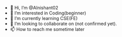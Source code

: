 - 👋 Hi, I’m @AInishant02
- 👀 I’m interested in Coding(beginner)
- 🌱 I’m currently learning CSE(FE)
- 💞️ I’m looking to collaborate on (not confirmed yet).
- 📫 How to reach me sometime later

<!---
AInishant02/AInishant02 is a ✨ special ✨ repository because its `README.md` (this file) appears on your GitHub profile.
You can click the Preview link to take a look at your changes.
--->
